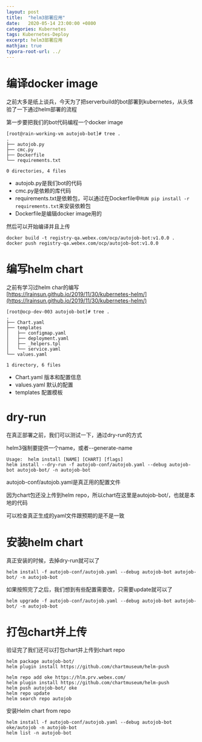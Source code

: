```yaml
---
layout: post
title:  "helm3部署应用"
date:   2020-05-14 23:00:00 +0800
categories: Kubernetes
tags: Kubernetes-Deploy
excerpt: helm3部署应用
mathjax: true
typora-root-url: ../
---
```


# 编译docker image

之前大多是纸上谈兵，今天为了把serverbuild的bot部署到kubernetes，从头体验了一下通过helm部署的流程

第一步要把我们的bot代码编程一个docker image

```shell
[root@rain-working-vm autojob-bot]# tree .
.
├── autojob.py
├── cmc.py
├── Dockerfile
└── requirements.txt

0 directories, 4 files
```

* autojob.py是我们bot的代码
* cmc.py是依赖的库代码
* requirements.txt是依赖包，可以通过在Dockerfile中`RUN pip install -r requirements.txt`来安装依赖包
* Dockerfile是编辑docker image用的

然后可以开始编译并且上传

```shell
docker build -t registry-qa.webex.com/ocp/autojob-bot:v1.0.0 .
docker push registry-qa.webex.com/ocp/autojob-bot:v1.0.0
```

# 编写helm chart

之前有学习过helm char的编写[https://lrainsun.github.io/2019/11/30/kubernetes-helm/](https://lrainsun.github.io/2019/11/30/kubernetes-helm/)

```shell
[root@ocp-dev-003 autojob-bot]# tree .
.
├── Chart.yaml
├── templates
│   ├── configmap.yaml
│   ├── deployment.yaml
│   ├── _helpers.tpl
│   └── service.yaml
└── values.yaml

1 directory, 6 files
```

* Chart.yaml 版本和配置信息
* values.yaml 默认的配置
* templates 配置模板

# dry-run

在真正部署之前，我们可以测试一下，通过dry-run的方式

helm3强制要提供一个name，或者--generate-name

```shell
Usage:  helm install [NAME] [CHART] [flags]
helm install --dry-run -f autojob-conf/autojob.yaml --debug autojob-bot autojob-bot/ -n autojob-bot
```

autojob-conf/autojob.yaml是真正用的配置文件

因为chart包还没上传到helm repo，所以chart在这里是autojob-bot/，也就是本地的代码

可以检查真正生成的yaml文件跟预期的是不是一致

# 安装helm chart

真正安装的时候，去掉dry-run就可以了

```shell
helm install -f autojob-conf/autojob.yaml --debug autojob-bot autojob-bot/ -n autojob-bot
```

如果按照完了之后，我们想到有些配置需要改，只需要update就可以了

```shell
helm upgrade -f autojob-conf/autojob.yaml --debug autojob-bot autojob-bot/ -n autojob-bot
```

# 打包chart并上传

验证完了我们还可以打包chart并上传到chart repo

```shell
helm package autojob-bot/
helm plugin install https://github.com/chartmuseum/helm-push

helm repo add oke https://hlm.prv.webex.com/
helm plugin install https://github.com/chartmuseum/helm-push
helm push autojob-bot/ oke
helm repo update
helm search repo autojob
```

安装Helm chart from repo

```shell
helm install -f autojob-conf/autojob.yaml --debug autojob-bot oke/autojob -n autojob-bot
helm list -n autojob-bot
```

